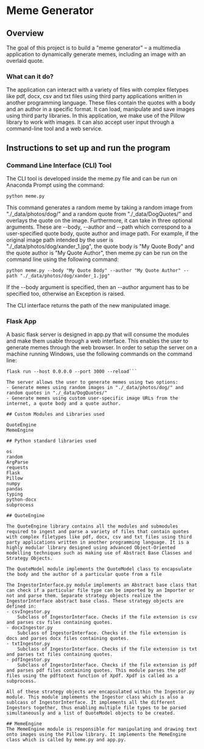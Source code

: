 # Meme Generator

## Overview

The goal of this project is to build a "meme generator" – a multimedia application to dynamically generate memes, including an image with an overlaid quote.

### What can it do?

The application can interact with a variety of files with complex filetypes like pdf, docx, csv and txt files using third party applications written in another programming language. These files contain the quotes with a body and an author in a specific format. It can load, manipulate and save images using third party libraries. In this application, we make use of the Pillow library to work with images. It can also accept user input through a command-line tool and a web service.

## Instructions to set up and run the program

### Command Line Interface (CLI) Tool

The CLI tool is developed inside the meme.py file and can be run on Anaconda Prompt using the command:

```python meme.py```

This command generates a random meme by taking a random image from "./_data/photos/dog/" and a random quote from "./_data/DogQuotes/" and overlays the quote on the image.
Furthermore, it can take in three optional arguments. These are --body, --author and --path which correspond to a user-specified quote body, quote author and image path.
For example, if the original image path intended by the user is "./_data/photos/dog/xander_1.jpg", the quote body is "My Quote Body" and the quote author is "My Quote Author", then meme.py can be run on the command line using the following command:

```python meme.py --body "My Quote Body" --author "My Quote Author" --path "./_data/photos/dog/xander_1.jpg"```

If the --body argument is specified, then an --author argument has to be specified too, otherwise an Exception is raised.

The CLI interface returns the path of the new manipulated image. 

### Flask App
A basic flask server is designed in app.py that will consume the modules and make them usable through a web interface. This enables the user to generate memes through the web browser. In order to setup the server on a machine running Windows, use the following commands on the command line:

```set FLASK_APP=app.py
flask run --host 0.0.0.0 --port 3000 --reload```

The server allows the user to generate memes using two options:
- Generate memes using random images in "./_data/photos/dog/" and random quotes in "./_data/DogQuotes/"
- Generate memes using custom user-specific image URLs from the internet, a quote body and a quote author.

## Custom Modules and Libraries used

QuoteEngine
MemeEngine

## Python standard libraries used

os
random
ArgParse
requests
Flask
Pillow
numpy
pandas
typing
python-docx
subprocess

## QuoteEngine

The QuoteEngine library contains all the modules and submodules required to ingest and parse a variety of files that contain quotes with complex filetypes like pdf, docx, csv and txt files using third party applications written in another programming language. It is a highly modular library designed using advanced Object-Oriented modelling techniques such as making use of Abstract Base Classes and Strategy Objects. 

The QuoteModel module implements the QuoteModel class to encapsulate the body and the author of a particular quote from a file

The IngestorInterface.py module implements an Abstract base class that can check if a particular file type can be imported by an Importer or not and parse them. Separate strategy objects realize the IngestorInterface abstract base class. These strategy objects are defined in:
- csvIngestor.py 
	Subclass of IngestorInterface. Checks if the file extension is csv and parses csv files containing quotes.
- docxIngestor.py 
	Subclass of IngestorInterface. Checks if the file extension is docs and parses docx files containing quotes.
- txtIngestor.py 
	Subclass of IngestorInterface. Checks if the file extension is txt and parses txt files containing quotes.
- pdfIngestor.py 
	Subclass of IngestorInterface. Checks if the file extension is pdf and parses pdf files containing quotes. This module parses the pdf files using the pdftotext function of Xpdf. Xpdf is called as a subprocess.

All of these strategy objects are encapsulated within the Ingestor.py module. This module implements the Ingestor class which is also a sublcass of IngestorInterface. It implements all the different Ingestors together, thus enabling multiple file types to be parsed simultaneously and a list of QuoteModel objects to be created.

## MemeEngine
The MemeEngine module is responsible for manipulating and drawing text onto images using the Pillow library. It implements the MemeEngine class which is called by meme.py and app.py.



























